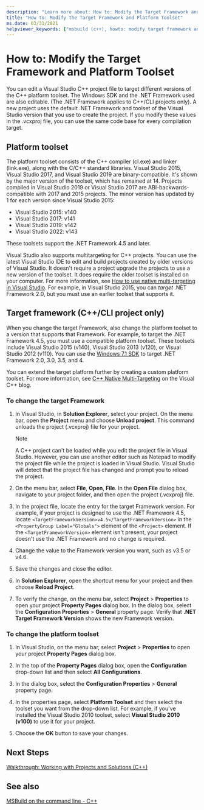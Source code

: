 ```yaml
---
description: "Learn more about: How to: Modify the Target Framework and Platform Toolset"
title: "How to: Modify the Target Framework and Platform Toolset"
ms.date: 03/31/2021
helpviewer_keywords: ["msbuild (c++), howto: modify target framework and platform toolset"]
---
```

# How to: Modify the Target Framework and Platform Toolset

You can edit a Visual Studio C++ project file to target different versions of the C++ platform toolset. The Windows SDK and the .NET Framework used are also editable. (The .NET Framework applies to C++/CLI projects only). A new project uses the default .NET Framework and toolset of the Visual Studio version that you use to create the project. If you modify these values in the .vcxproj file, you can use the same code base for every compilation target.

## Platform toolset

The platform toolset consists of the C++ compiler (cl.exe) and linker (link.exe), along with the C/C++ standard libraries. Visual Studio 2015, Visual Studio 2017, and Visual Studio 2019 are binary-compatible. It's shown by the major version of the toolset, which has remained at 14. Projects compiled in Visual Studio 2019 or Visual Studio 2017 are ABI-backwards-compatible with 2017 and 2015 projects. The minor version has updated by 1 for each version since Visual Studio 2015:

- Visual Studio 2015: v140
- Visual Studio 2017: v141
- Visual Studio 2019: v142
- Visual Studio 2022: v143

These toolsets support the .NET Framework 4.5 and later.

Visual Studio also supports multitargeting for C++ projects. You can use the latest Visual Studio IDE to edit and build projects created by older versions of Visual Studio. It doesn't require a project upgrade the projects to use a new version of the toolset. It does require the older toolset is installed on your computer. For more information, see [How to use native multi-targeting in Visual Studio](../porting/use-native-multi-targeting.md). For example, in Visual Studio 2015, you can *target* .NET Framework 2.0, but you must use an earlier toolset that supports it.

## Target framework (C++/CLI project only)

When you change the target Framework, also change the platform toolset to a version that supports that Framework. For example, to target the .NET Framework 4.5, you must use a compatible platform toolset. These toolsets include Visual Studio 2015 (v140), Visual Studio 2013 (v120), or Visual Studio 2012 (v110). You can use the [Windows 7.1 SDK](https://www.microsoft.com/en-us/download/details.aspx?id=8442) to target .NET Framework 2.0, 3.0, 3.5, and 4.

You can extend the target platform further by creating a custom platform toolset. For more information, see [C++ Native Multi-Targeting](https://devblogs.microsoft.com/cppblog/c-native-multi-targeting/) on the Visual C++ blog.

### To change the target Framework

1. In Visual Studio, in **Solution Explorer**, select your project. On the menu bar, open the **Project** menu and choose **Unload project**. This command unloads the project (.vcxproj) file for your project.

   > [!NOTE]
   >  A C++ project can't be loaded while you edit the project file in Visual Studio. However, you can use another editor such as Notepad to modify the project file while the project is loaded in Visual Studio. Visual Studio will detect that the project file has changed and prompt you to reload the project.

1. On the menu bar, select **File**, **Open**, **File**. In the **Open File** dialog box, navigate to your project folder, and then open the project (.vcxproj) file.

1. In the project file, locate the entry for the target Framework version. For example, if your project is designed to use the .NET Framework 4.5, locate `<TargetFrameworkVersion>v4.5</TargetFrameworkVersion>` in the `<PropertyGroup Label="Globals">` element of the `<Project>` element. If the `<TargetFrameworkVersion>` element isn't present, your project doesn't use the .NET Framework and no change is required.

1. Change the value to the Framework version you want, such as v3.5 or v4.6.

1. Save the changes and close the editor.

1. In **Solution Explorer**, open the shortcut menu for your project and then choose **Reload Project**.

1. To verify the change, on the menu bar, select **Project** > **Properties** to open your project **Property Pages** dialog box. In the dialog box, select the **Configuration Properties** > **General** property page. Verify that **.NET Target Framework Version** shows the new Framework version.

### To change the platform toolset

1. In Visual Studio, on the menu bar, select **Project** > **Properties** to open your project **Property Pages** dialog box.

1. In the top of the **Property Pages** dialog box, open the **Configuration** drop-down list and then select **All Configurations**.

1. In the dialog box, select the **Configuration Properties** > **General** property page.

1. In the properties page, select **Platform Toolset** and then select the toolset you want from the drop-down list. For example, if you've installed the Visual Studio 2010 toolset, select **Visual Studio 2010 (v100)** to use it for your project.

1. Choose the **OK** button to save your changes.

## Next Steps

[Walkthrough: Working with Projects and Solutions (C++)](../ide/walkthrough-working-with-projects-and-solutions-cpp.md)

## See also

[MSBuild on the command line - C++](msbuild-visual-cpp.md)
